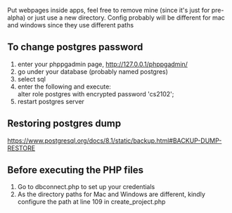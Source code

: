 Put webpages inside apps, feel free to remove mine (since it's just for pre-alpha) or just use a new directory. Config probably will be different for mac and windows since they use different paths

To change postgres password
---------------------------
1) enter your phppgadmin page, http://127.0.0.1/phppgadmin/  
2) go under your database (probably named postgres)  
3) select sql  
4) enter the following and execute:  
alter role postgres with encrypted password 'cs2102';  
5) restart postgres server  
  
Restoring postgres dump  
-----------------------  
https://www.postgresql.org/docs/8.1/static/backup.html#BACKUP-DUMP-RESTORE  
  

Before executing the PHP files
---------------------------
1) Go to dbconnect.php to set up your credentials<br>
2) As the directory paths for Mac and Windows are different, kindly configure the path at line 109 in create_project.php
